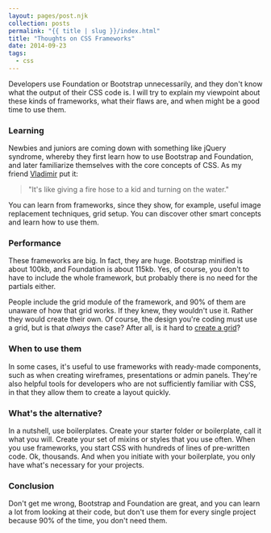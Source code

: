```yaml
---
layout: pages/post.njk
collection: posts
permalink: "{{ title | slug }}/index.html"
title: "Thoughts on CSS Frameworks"
date: 2014-09-23
tags:
  - css
---
```

Developers use Foundation or Bootstrap unnecessarily, and they don't know what the output of their CSS code is. I will try to explain my viewpoint about these kinds of frameworks, what their flaws are, and when might be a good time to use them.

### Learning
Newbies and juniors are coming down with something like jQuery syndrome, whereby they first learn how to use Bootstrap and Foundation, and later familiarize themselves with the core concepts of CSS. As my friend [Vladimir](https://github.com/vladimirsiljkovic) put it:
> "It's like giving a fire hose to a kid and turning on the water."

You can learn from frameworks, since they show, for example, useful image replacement techniques, grid setup. You can discover other smart concepts and learn how to use them.

### Performance
These frameworks are big. In fact, they are huge. Bootstrap minified is about 100kb, and Foundation is about 115kb. Yes, of course, you don't to have to include the whole framework, but probably there is no need for the partials either.

People include the grid module of the framework, and 90% of them are unaware of how that grid works. If they knew, they wouldn't use it. Rather they would create their own. Of course, the design you're coding must use a grid, but is that *always* the case? After all, is it hard to [create a grid](http://css-tricks.com/dont-overthink-it-grids)?

### When to use them
In some cases, it's useful to use frameworks with ready-made components, such as when creating wireframes, presentations or admin panels. They're also helpful tools for developers who are not sufficiently familiar with CSS, in that they allow them to create a layout quickly.

### What's the alternative?
In a nutshell, use boilerplates. Create your starter folder or boilerplate, call it what you will. Create your set of mixins or styles that you use often. When you use frameworks, you start CSS with hundreds of lines of pre-written code. Ok, thousands. And when you initiate with your boilerplate, you only have what's necessary for your projects.

### Conclusion
Don't get me wrong, Bootstrap and Foundation are great, and you can learn a lot from looking at their code, but don't use them for every single project because 90% of the time, you don't need them.
